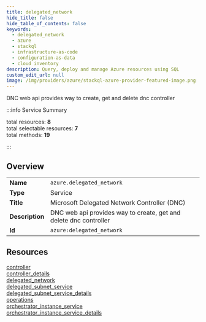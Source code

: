 ```yaml
---
title: delegated_network
hide_title: false
hide_table_of_contents: false
keywords:
  - delegated_network
  - azure
  - stackql
  - infrastructure-as-code
  - configuration-as-data
  - cloud inventory
description: Query, deploy and manage Azure resources using SQL
custom_edit_url: null
image: /img/providers/azure/stackql-azure-provider-featured-image.png
---
```


DNC web api provides way to create, get and delete dnc controller  
    
:::info Service Summary

<div class="row">
<div class="providerDocColumn">
<span>total resources:&nbsp;<b>8</b></span><br />
<span>total selectable resources:&nbsp;<b>7</b></span><br />
<span>total methods:&nbsp;<b>19</b></span><br />
</div>
</div>

:::

## Overview
<table><tbody>
<tr><td><b>Name</b></td><td><code>azure.delegated_network</code></td></tr>
<tr><td><b>Type</b></td><td>Service</td></tr>
<tr><td><b>Title</b></td><td>Microsoft Delegated Network Controller (DNC)</td></tr>
<tr><td><b>Description</b></td><td>DNC web api provides way to create, get and delete dnc controller</td></tr>
<tr><td><b>Id</b></td><td><code>azure:delegated_network</code></td></tr>
</tbody></table>

## Resources
<div class="row">
<div class="providerDocColumn">
<a href="/providers/azure/delegated_network/controller/">controller</a><br />
<a href="/providers/azure/delegated_network/controller_details/">controller_details</a><br />
<a href="/providers/azure/delegated_network/delegated_network/">delegated_network</a><br />
<a href="/providers/azure/delegated_network/delegated_subnet_service/">delegated_subnet_service</a><br />
</div>
<div class="providerDocColumn">
<a href="/providers/azure/delegated_network/delegated_subnet_service_details/">delegated_subnet_service_details</a><br />
<a href="/providers/azure/delegated_network/operations/">operations</a><br />
<a href="/providers/azure/delegated_network/orchestrator_instance_service/">orchestrator_instance_service</a><br />
<a href="/providers/azure/delegated_network/orchestrator_instance_service_details/">orchestrator_instance_service_details</a><br />
</div>
</div>
